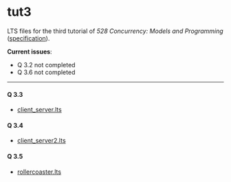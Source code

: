 # tut3

LTS files for the third tutorial of _528 Concurrency: Models and Programming_ ([specification](spec.pdf)).

__Current issues__:
- Q 3.2 not completed
- Q 3.6 not completed

---

#### Q 3.3

- [client_server.lts](client_server.lts)

#### Q 3.4

- [client_server2.lts](client_server2.lts)

#### Q 3.5

- [rollercoaster.lts](rollercoaster.lts)

